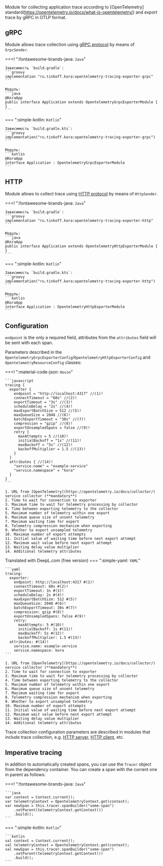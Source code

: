 Module for collecting application trace according to [OpenTelemetry] standard(https://opentelemetry.io/docs/what-is-opentelemetry/)
and export trace by gRPC in OTLP format.

## gRPC

Module allows trace collection using [gRPC protocol](https://github.com/open-telemetry/oteps/blob/main/text/0035-opentelemetry-protocol.md#protocol-details) by means of `GrpcSender`.

===! ":fontawesome-brands-java: `Java`"

    Зависимость `build.gradle`:
    ```groovy
    implementation "ru.tinkoff.kora:opentelemetry-tracing-exporter-grpc"
    ```

    Модуль:
    ```java
    @KoraApp
    public interface Application extends OpentelemetryGrpcExporterModule { }
    ```

=== ":simple-kotlin: `Kotlin`"

    Зависимость `build.gradle.kts`:
    ```groovy
    implementation("ru.tinkoff.kora:opentelemetry-tracing-exporter-grpc")
    ```

    Модуль:
    ```kotlin
    @KoraApp
    interface Application : OpentelemetryGrpcExporterModule
    ```

## HTTP

Module allows to collect trace using [HTTP protocol](https://github.com/open-telemetry/oteps/blob/main/text/0099-otlp-http.md) by means of `HttpSender`.

===! ":fontawesome-brands-java: `Java`"

    Зависимость `build.gradle`:
    ```groovy
    implementation "ru.tinkoff.kora:opentelemetry-tracing-exporter-http"
    ```

    Модуль:
    ```java
    @KoraApp
    public interface Application extends OpentelemetryHttpExporterModule { }
    ```

=== ":simple-kotlin: `Kotlin`"

    Зависимость `build.gradle.kts`:
    ```groovy
    implementation("ru.tinkoff.kora:opentelemetry-tracing-exporter-http")
    ```

    Модуль:
    ```kotlin
    @KoraApp
    interface Application : OpentelemetryHttpExporterModule
    ```

## Configuration

`endpoint` is the only a required field, attributes from the `attributes` field will be sent with each span.

Parameters described in the `OpentelemetryGrpcExporterConfig`/`OpentelemetryHttpExporterConfig` and `OpentelemetryResourceConfig` classes:

===! ":material-code-json: `Hocon`"

    ```javascript
    tracing {
      exporter {
        endpoint = "http://localhost:4317" //(1)!
        connectTimeout = "60s" //(2)!
        exportTimeout = "3s" //(3)!
        scheduleDelay = "2s" //(4)!
        maxExportBatchSize = 512 //(5)!
        maxQueueSize = 2048 //(6)!
        batchExportTimeout = "30s" //(7)!
        compression = "gzip" //(8)!
        exportUnsampledSpans = false //(9)!
        retry {
          maxAttempts = 5 //(10)!
          initialBackoff = "1s" //(11)!
          maxBackoff = "5s" //(12)!
          backoffMultiplier = 1.5 //(13)!
        }
      }
      attributes { //(14)!
        "service.name" = "example-service"
        "service.namespace" = "kora"
      }
    }
    ```

    1. URL from [OpenTelemetry](https://opentelemetry.io/docs/collector/) service collector (**mandatory**)
    2. Time to wait for connection to exporter
    3. Maximum time to wait for telemetry processing by collector
    4. Time between exporting telemetry to the collector 
    5. Maximum number of telemetry within one export
    6. Maximum queue size of unsent telemetry
    7. Maximum waiting time for export
    8. Telemetry compression mechanism when exporting
    9. Whether to export unsampled telemetry
    10. Maximum number of export attempts
    11. Initial value of waiting time before next export attempt
    12. Maximum wait value before next export attempt
    13. Waiting delay value multiplier
    14. Additional telemetry attributes

Translated with DeepL.com (free version)
=== ":simple-yaml: `YAML`"

    ```yaml
    tracing:
      exporter:
        endpoint: http://localhost:4317 #(1)!
        connectTimeout: 60s #(2)!
        exportTimeout: 3s #(3)!
        scheduleDelay: 2s #(4)!
        maxExportBatchSize: 512 #(5)!
        maxQueueSize: 2048 #(6)!
        batchExportTimeout: 30s #(7)!
        compression: gzip #(8)!
        exportUnsampledSpans: false #(9)!
        retry:
          maxAttempts: 5 #(10)!
          initialBackoff: 1s #(11)!
          maxBackoff: 5s #(12)!
          backoffMultiplier: 1.5 #(13)!
      attributes: #(14)!
        service.name: example-service
        service.namespace: kora
    ```

    1. URL from [OpenTelemetry](https://opentelemetry.io/docs/collector/) service collector (**mandatory**)
    2. Time to wait for connection to exporter
    3. Maximum time to wait for telemetry processing by collector
    4. Time between exporting telemetry to the collector 
    5. Maximum number of telemetry within one export
    6. Maximum queue size of unsent telemetry
    7. Maximum waiting time for export
    8. Telemetry compression mechanism when exporting
    9. Whether to export unsampled telemetry
    10. Maximum number of export attempts
    11. Initial value of waiting time before next export attempt
    12. Maximum wait value before next export attempt
    13. Waiting delay value multiplier
    14. Additional telemetry attributes

Trace collection configuration parameters are described in modules that include trace collection, e.g. [HTTP server](http-server.md), [HTTP client](http-client.md), etc.

## Imperative tracing

In addition to automatically created spans, you can use the `Tracer` object from the dependency container.
You can create a span with the current one in parent as follows:

===! ":fontawesome-brands-java: `Java`"

    ```java
    var context = Context.current();
    var telemetryContext = OpentelemetryContext.get(context);
    var newSpan = this.tracer.spanBuilder("some-span")
        .setParent(telemetryContext.getContext())
        .build();
    ```

=== ":simple-kotlin: `Kotlin`"

    ```kotlin
    val context = Context.current();
    val telemetryContext = OpentelemetryContext.get(context);
    val newSpan = this.tracer.spanBuilder("some-span")
        .setParent(telemetryContext.getContext())
        .build();
    ```
